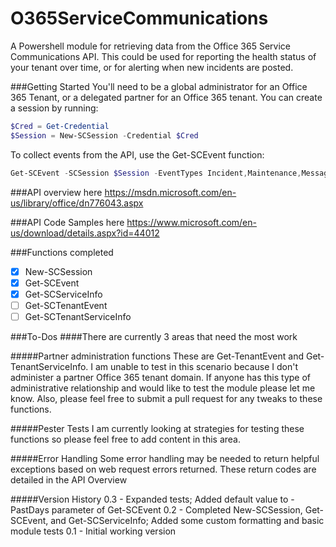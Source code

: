 # O365ServiceCommunications
A Powershell module for retrieving data from the Office 365 Service Communications API. This could be used for reporting the health status of your tenant over time, or for alerting when new incidents are posted.

###Getting Started
You'll need to be a global administrator for an Office 365 Tenant, or a delegated partner for an Office 365 tenant. You can create a session by running:
```Powershell
$Cred = Get-Credential
$Session = New-SCSession -Credential $Cred
```
To collect events from the API, use the Get-SCEvent function:
```Powershell
Get-SCEvent -SCSession $Session -EventTypes Incident,Maintenance,Message -PastDays 10
```

###API overview here
https://msdn.microsoft.com/en-us/library/office/dn776043.aspx

###API Code Samples here
https://www.microsoft.com/en-us/download/details.aspx?id=44012

###Functions completed
- [x] New-SCSession
- [x] Get-SCEvent
- [x] Get-SCServiceInfo
- [ ] Get-SCTenantEvent
- [ ] Get-SCTenantServiceInfo

###To-Dos
####There are currently 3 areas that need the most work

#####Partner administration functions
These are Get-TenantEvent and Get-TenantServiceInfo. I am unable to test in this scenario because I don't administer a partner Office 365 tenant domain. If anyone has this type of administrative relationship and would like to test the module please let me know. Also, please feel free to submit a pull request for any tweaks to these functions.

#####Pester Tests
I am currently looking at strategies for testing these functions so please feel free to add content in this area.

#####Error Handling
Some error handling may be needed to return helpful exceptions based on web request errors returned. These return codes are detailed in the API Overview

#####Version History
0.3 - Expanded tests; Added default value to -PastDays parameter of Get-SCEvent
0.2 - Completed New-SCSession, Get-SCEvent, and Get-SCServiceInfo; Added some custom formatting and basic module tests
0.1 - Initial working version